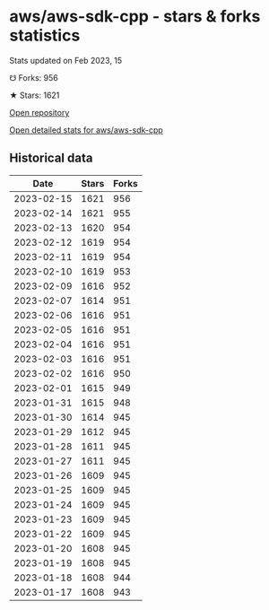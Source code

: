 # aws/aws-sdk-cpp - stars & forks statistics

Stats updated on Feb 2023, 15

☋ Forks: 956

★ Stars: 1621

[Open repository](https://github.com/aws/aws-sdk-cpp)

[Open detailed stats for aws/aws-sdk-cpp](https://reviewgithub.com/rep/aws/aws-sdk-cpp)

## Historical data
| Date | Stars | Forks |
|------|-------|-------|
| 2023-02-15 | 1621 | 956 | 
| 2023-02-14 | 1621 | 955 | 
| 2023-02-13 | 1620 | 954 | 
| 2023-02-12 | 1619 | 954 | 
| 2023-02-11 | 1619 | 954 | 
| 2023-02-10 | 1619 | 953 | 
| 2023-02-09 | 1616 | 952 | 
| 2023-02-07 | 1614 | 951 | 
| 2023-02-06 | 1616 | 951 | 
| 2023-02-05 | 1616 | 951 | 
| 2023-02-04 | 1616 | 951 | 
| 2023-02-03 | 1616 | 951 | 
| 2023-02-02 | 1616 | 950 | 
| 2023-02-01 | 1615 | 949 | 
| 2023-01-31 | 1615 | 948 | 
| 2023-01-30 | 1614 | 945 | 
| 2023-01-29 | 1612 | 945 | 
| 2023-01-28 | 1611 | 945 | 
| 2023-01-27 | 1611 | 945 | 
| 2023-01-26 | 1609 | 945 | 
| 2023-01-25 | 1609 | 945 | 
| 2023-01-24 | 1609 | 945 | 
| 2023-01-23 | 1609 | 945 | 
| 2023-01-22 | 1609 | 945 | 
| 2023-01-20 | 1608 | 945 | 
| 2023-01-19 | 1608 | 945 | 
| 2023-01-18 | 1608 | 944 | 
| 2023-01-17 | 1608 | 943 | 

